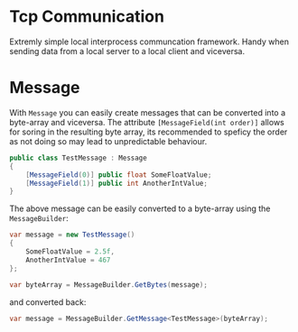 # Tcp Communication
Extremly simple local interprocess communcation framework. Handy when sending data from a local server to a local client and viceversa.

Message
======
With `Message` you can easily create messages that can be converted into a byte-array and viceversa. 
The attribute `[MessageField(int order)]`  allows for soring in the resulting byte array, its recommended to speficy the order as not doing so may lead to unpredictable behaviour.

```csharp
public class TestMessage : Message
{
    [MessageField(0)] public float SomeFloatValue;
    [MessageField(1)] public int AnotherIntValue;
}
```

The above message can be easily converted to a byte-array using the `MessageBuilder`:
```csharp
var message = new TestMessage()
{
    SomeFloatValue = 2.5f,
    AnotherIntValue = 467
};

var byteArray = MessageBuilder.GetBytes(message);
```
and converted back:
```csharp
var message = MessageBuilder.GetMessage<TestMessage>(byteArray);
```
